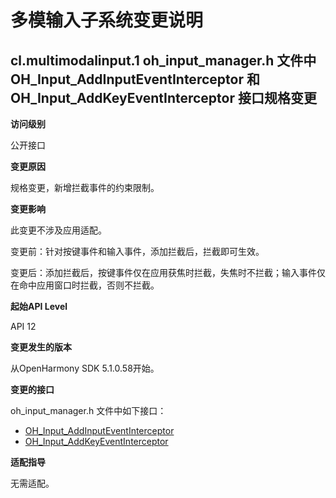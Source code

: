 # 多模输入子系统变更说明

## cl.multimodalinput.1 oh_input_manager.h 文件中 OH_Input_AddInputEventInterceptor 和 OH_Input_AddKeyEventInterceptor 接口规格变更

**访问级别**

公开接口

**变更原因**

规格变更，新增拦截事件的约束限制。

**变更影响**

此变更不涉及应用适配。

变更前：针对按键事件和输入事件，添加拦截后，拦截即可生效。
  
变更后：添加拦截后，按键事件仅在应用获焦时拦截，失焦时不拦截；输入事件仅在命中应用窗口时拦截，否则不拦截。

**起始API Level**

API 12

**变更发生的版本**

从OpenHarmony SDK 5.1.0.58开始。

**变更的接口**

oh_input_manager.h 文件中如下接口：

- [OH_Input_AddInputEventInterceptor](../../../application-dev/reference/apis-input-kit/capi-oh-input-manager-h.md#oh_input_addinputeventinterceptor)
- [OH_Input_AddKeyEventInterceptor](../../../application-dev/reference/apis-input-kit/capi-oh-input-manager-h.md#oh_input_addkeyeventinterceptor)

**适配指导**

无需适配。